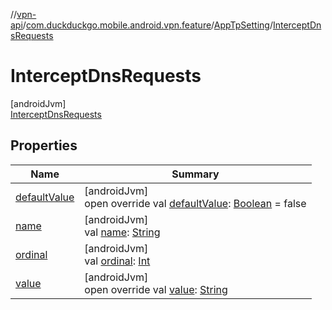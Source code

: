 //[vpn-api](../../../../index.md)/[com.duckduckgo.mobile.android.vpn.feature](../../index.md)/[AppTpSetting](../index.md)/[InterceptDnsRequests](index.md)

# InterceptDnsRequests

[androidJvm]\
[InterceptDnsRequests](index.md)

## Properties

| Name | Summary |
|---|---|
| [defaultValue](../default-value.md) | [androidJvm]<br>open override val [defaultValue](../default-value.md): [Boolean](https://kotlinlang.org/api/latest/jvm/stdlib/kotlin/-boolean/index.html) = false |
| [name](../../../com.duckduckgo.mobile.android.vpn.state/-vpn-state-monitor/-vpn-stop-reason/-r-e-s-t-a-r-t/index.md#-372974862%2FProperties%2F165046441) | [androidJvm]<br>val [name](../../../com.duckduckgo.mobile.android.vpn.state/-vpn-state-monitor/-vpn-stop-reason/-r-e-s-t-a-r-t/index.md#-372974862%2FProperties%2F165046441): [String](https://kotlinlang.org/api/latest/jvm/stdlib/kotlin/-string/index.html) |
| [ordinal](../../../com.duckduckgo.mobile.android.vpn.state/-vpn-state-monitor/-vpn-stop-reason/-r-e-s-t-a-r-t/index.md#-739389684%2FProperties%2F165046441) | [androidJvm]<br>val [ordinal](../../../com.duckduckgo.mobile.android.vpn.state/-vpn-state-monitor/-vpn-stop-reason/-r-e-s-t-a-r-t/index.md#-739389684%2FProperties%2F165046441): [Int](https://kotlinlang.org/api/latest/jvm/stdlib/kotlin/-int/index.html) |
| [value](../value.md) | [androidJvm]<br>open override val [value](../value.md): [String](https://kotlinlang.org/api/latest/jvm/stdlib/kotlin/-string/index.html) |
